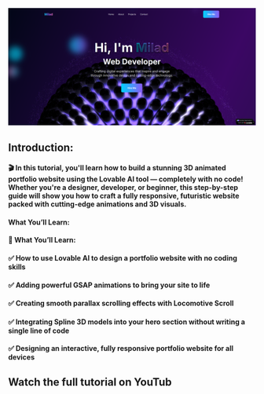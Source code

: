 
<a href="https://www.youtube.com/watch?v=qMURnaDpjig&list=PL67b5wgxuUtDw1nQ5xQTqCCPR2c8-zWm4" target="_blank">
  <img src="./thumbnail.png" alt="Thumbnail"/>
</a>

## Introduction: 
#### 🎬 In this tutorial, you'll learn how to build a stunning 3D animated portfolio website using the Lovable AI tool — completely with no code! Whether you're a designer, developer, or beginner, this step-by-step guide will show you how to craft a fully responsive, futuristic website packed with cutting-edge animations and 3D visuals.

#### What You’ll Learn:
#### 🎯 What You’ll Learn:
#### ✅ How to use Lovable AI to design a portfolio website with no coding skills
#### ✅ Adding powerful GSAP animations to bring your site to life
#### ✅ Creating smooth parallax scrolling effects with Locomotive Scroll
#### ✅ Integrating Spline 3D models into your hero section without writing a single line of code
#### ✅ Designing an interactive, fully responsive portfolio website for all devices


## Watch the full tutorial on YouTub
<a href="https://www.youtube.com/watch?v=qMURnaDpjig&list=PL67b5wgxuUtDw1nQ5xQTqCCPR2c8-zWm4">
</a>